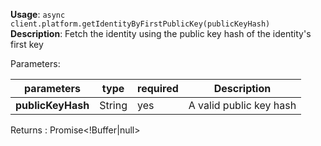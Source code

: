 **Usage**: `async client.platform.getIdentityByFirstPublicKey(publicKeyHash)`  
**Description**: Fetch the identity using the public key hash of the identity's first key

Parameters:

| parameters        | type   | required | Description             |
| ----------------- | ------ | -------- | ----------------------- |
| **publicKeyHash** | String | yes      | A valid public key hash |

Returns : Promise\<!Buffer|null>